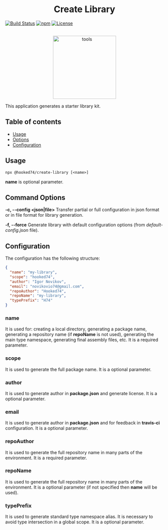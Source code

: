 <h1 align="center"><strong>Create Library</strong></h1>

[![Build Status](https://travis-ci.org/Hooked74/create-library.svg?branch=master)](https://travis-ci.org/Hooked74/create-library)
[![npm](https://img.shields.io/npm/v/@hooked74/create-library)](https://www.npmjs.com/package/@hooked74/create-library)
[![License](https://img.shields.io/npm/l/@hooked74/create-library)](https://github.com/Hooked74/create-library/blob/master/LICENSE)

<br />

<div style="text-align: center;"><img src="https://i.imgur.com/nm9UcDY.png" alt="tools" height="200"/></div>

This application generates a starter library kit.

## Table of contents

<!--ts-->
   * [Usage](#usage)
   * [Options](#command-options)
   * [Configuration](#configuration)
<!--te-->

## Usage

```
npx @hooked74/create-library [<name>]
```

**name** is optional parameter.

## Command Options

**-c, --config <json|file>**
Transfer partial or full configuration in json format or in file format for library generation.

**-f, --force**
Generate library with default configuration options (from *default-config.json* file).

## Configuration

The configuration has the following structure:

```json
{
  "name": "my-library",
  "scope": "hooked74",
  "author": "Igor Novikov",
  "email": "novikovio74@gmail.com",
  "repoAuthor": "Hooked74",
  "repoName": "my-library",
  "typePrefix": "H74"
}
```

### **name**

It is used for: creating a local directory, generating a package name, generating a repository name (if **repoName** is not used), generating the main type namespace, generating final assembly files, etc. It is a required parameter.

### **scope**

It is used to generate the full package name. It is a optional parameter.

### **author**

It is used to generate author in **package.json** and generate license. It is a optional parameter.

### **email**

It is used to generate author in **package.json** and for feedback in **travis-ci** configuration. It is a optional parameter.

### **repoAuthor**

It is used to generate the full repository name in many parts of the environment. It is a required parameter.

### **repoName**

It is used to generate the full repository name in many parts of the environment. It is a optional parameter (if not specified then **name** will be used).

### **typePrefix**

It is used to generate standard type namespace alias. It is necessary to avoid type intersection in a global scope. It is a optional parameter.

